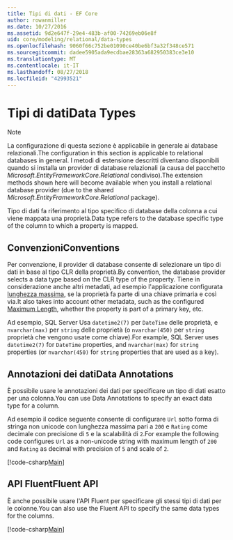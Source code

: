 ```yaml
---
title: Tipi di dati - EF Core
author: rowanmiller
ms.date: 10/27/2016
ms.assetid: 9d2e647f-29e4-483b-af00-74269eb06e8f
uid: core/modeling/relational/data-types
ms.openlocfilehash: 9060f66c752be01090ce40be6bf3a32f348ce571
ms.sourcegitcommit: dadee5905ada9ecdbae28363a682950383ce3e10
ms.translationtype: MT
ms.contentlocale: it-IT
ms.lasthandoff: 08/27/2018
ms.locfileid: "42993521"
---
```

# <a name="data-types"></a><span data-ttu-id="be2e8-102">Tipi di dati</span><span class="sxs-lookup"><span data-stu-id="be2e8-102">Data Types</span></span>

> [!NOTE]  
> <span data-ttu-id="be2e8-103">La configurazione di questa sezione è applicabile in generale ai database relazionali.</span><span class="sxs-lookup"><span data-stu-id="be2e8-103">The configuration in this section is applicable to relational databases in general.</span></span> <span data-ttu-id="be2e8-104">I metodi di estensione descritti diventano disponibili quando si installa un provider di database relazionali (a causa del pacchetto *Microsoft.EntityFrameworkCore.Relational* condiviso).</span><span class="sxs-lookup"><span data-stu-id="be2e8-104">The extension methods shown here will become available when you install a relational database provider (due to the shared *Microsoft.EntityFrameworkCore.Relational* package).</span></span>

<span data-ttu-id="be2e8-105">Tipo di dati fa riferimento al tipo specifico di database della colonna a cui viene mappata una proprietà.</span><span class="sxs-lookup"><span data-stu-id="be2e8-105">Data type refers to the database specific type of the column to which a property is mapped.</span></span>

## <a name="conventions"></a><span data-ttu-id="be2e8-106">Convenzioni</span><span class="sxs-lookup"><span data-stu-id="be2e8-106">Conventions</span></span>

<span data-ttu-id="be2e8-107">Per convenzione, il provider di database consente di selezionare un tipo di dati in base al tipo CLR della proprietà.</span><span class="sxs-lookup"><span data-stu-id="be2e8-107">By convention, the database provider selects a data type based on the CLR type of the property.</span></span> <span data-ttu-id="be2e8-108">Tiene in considerazione anche altri metadati, ad esempio l'applicazione configurata [lunghezza massima](../max-length.md), se la proprietà fa parte di una chiave primaria e così via.</span><span class="sxs-lookup"><span data-stu-id="be2e8-108">It also takes into account other metadata, such as the configured [Maximum Length](../max-length.md), whether the property is part of a primary key, etc.</span></span>

<span data-ttu-id="be2e8-109">Ad esempio, SQL Server Usa `datetime2(7)` per `DateTime` delle proprietà, e `nvarchar(max)` per `string` delle proprietà (o `nvarchar(450)` per `string` proprietà che vengono usate come chiave).</span><span class="sxs-lookup"><span data-stu-id="be2e8-109">For example, SQL Server uses `datetime2(7)` for `DateTime` properties, and `nvarchar(max)` for `string` properties (or `nvarchar(450)` for `string` properties that are used as a key).</span></span>

## <a name="data-annotations"></a><span data-ttu-id="be2e8-110">Annotazioni dei dati</span><span class="sxs-lookup"><span data-stu-id="be2e8-110">Data Annotations</span></span>

<span data-ttu-id="be2e8-111">È possibile usare le annotazioni dei dati per specificare un tipo di dati esatto per una colonna.</span><span class="sxs-lookup"><span data-stu-id="be2e8-111">You can use Data Annotations to specify an exact data type for a column.</span></span>

<span data-ttu-id="be2e8-112">Ad esempio il codice seguente consente di configurare `Url` sotto forma di stringa non unicode con lunghezza massima pari a `200` e `Rating` come decimale con precisione di `5` e la scalabilità di `2`.</span><span class="sxs-lookup"><span data-stu-id="be2e8-112">For example the following code configures `Url` as a non-unicode string with maximum length of `200` and `Rating` as decimal with precision of `5` and scale of `2`.</span></span>

[!code-csharp[Main](../../../../samples/core/Modeling/DataAnnotations/Samples/Relational/DataType.cs?name=Entities&highlight=4,6)]

## <a name="fluent-api"></a><span data-ttu-id="be2e8-113">API Fluent</span><span class="sxs-lookup"><span data-stu-id="be2e8-113">Fluent API</span></span>

<span data-ttu-id="be2e8-114">È anche possibile usare l'API Fluent per specificare gli stessi tipi di dati per le colonne.</span><span class="sxs-lookup"><span data-stu-id="be2e8-114">You can also use the Fluent API to specify the same data types for the columns.</span></span>

[!code-csharp[Main](../../../../samples/core/Modeling/FluentAPI/Samples/Relational/DataType.cs?name=Model&highlight=9-10)]

